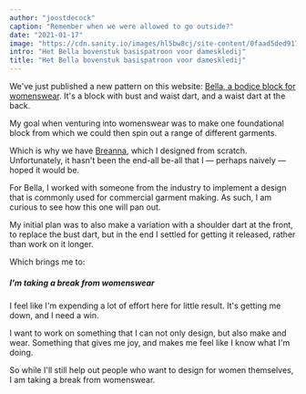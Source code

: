 ```yaml
---
author: "joostdecock"
caption: "Remember when we were allowed to go outside?"
date: "2021-01-17"
image: "https://cdn.sanity.io/images/hl5bw8cj/site-content/0faad5ded9176b4cf9e58cf5b05a939ba7670363-1920x1272.jpg"
intro: "Het Bella bovenstuk basispatroon voor dameskledij"
title: "Het Bella bovenstuk basispatroon voor dameskledij"
---
```



We've just published a new pattern on this website: [Bella, a bodice block for womenswear](/designs/bella/). It's a block with bust and waist dart, and a waist dart at the back.

My goal when venturing into womenswear was to make one foundational block from which we could then spin out a range of different garments.

Which is why we have [Breanna](/designs/breanna/), which I designed from scratch. Unfortunately, it hasn't been the end-all be-all that I — perhaps naively — hoped it would be.

For Bella, I worked with someone from the industry to implement a design that is commonly used for commercial garment making. As such, I am curious to see how this one will pan out.

My initial plan was to also make a variation with a shoulder dart at the front, to replace the bust dart, but in the end I settled for getting it released, rather than work on it longer.

Which brings me to:

##### I'm taking a break from womenswear

I feel like I'm expending a lot of effort here for little result. It's getting me down, and I need a win.

I want to work on something that I can not only design, but also make and wear. Something that gives me joy, and makes me feel like I know what I'm doing.

So while I'll still help out people who want to design for women themselves, I am taking a break from womenswear. 


